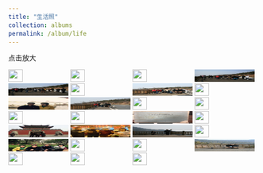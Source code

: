 ```yaml
---
title: "生活照"
collection: albums
permalink: /album/life
---
```

点击放大

<a href="../keli_photo/life/WeChat Image_20220328132707.jpg"><img src="../keli_photo/life/WeChat Image_20220328132707.jpg" height="25" width="24%"></a>
<a href="../keli_photo/life/WeChat Image_20220328132544.jpg"><img src="../keli_photo/life/WeChat Image_20220328132544.jpg" height="25" width="24%"></a>
<a href="../keli_photo/life/WeChat Image_20220328132428.jpg"><img src="../keli_photo/life/WeChat Image_20220328132428.jpg" height="25" width="24%"></a>
<a href="../keli_photo/life/WeChat Image_20220323135619.jpg"><img src="../keli_photo/life/WeChat Image_20220323135619.jpg" height="25" width="24%"></a>
<a href="../keli_photo/life/WeChat Image_20220323135712.jpg"><img src="../keli_photo/life/WeChat Image_20220323135712.jpg" height="25" width="24%"></a>
<a href="../keli_photo/life/WeChat Image_20220328132027.jpg"><img src="../keli_photo/life/WeChat Image_20220328132027.jpg" height="25" width="24%"></a>
<a href="../keli_photo/life/WeChat Image_20220323135915.jpg"><img src="../keli_photo/life/WeChat Image_20220323135915.jpg" height="25" width="24%"></a>
<a href="../keli_photo/life/WeChat Image_20220323141011.jpg"><img src="../keli_photo/life/WeChat Image_20220323141011.jpg" height="25" width="24%"></a>
<a href="../keli_photo/life/af6d5117e4b24354fe087428d3ff6e75.jpg"><img src="../keli_photo/life/af6d5117e4b24354fe087428d3ff6e75.jpg" height="25" width="24%"></a>
<a href="../keli_photo/life/WeChat Image_20220323140356.jpg"><img src="../keli_photo/life/WeChat Image_20220323140356.jpg" height="25" width="24%"></a>
<a href="../keli_photo/life/WeChat Image_20220323140914.jpg"><img src="../keli_photo/life/WeChat Image_20220323140914.jpg" height="25" width="24%"></a>
<a href="../keli_photo/life/WeChat Image_20220323135741.jpg"><img src="../keli_photo/life/WeChat Image_20220323135741.jpg" height="25" width="24%"></a>
<a href="../keli_photo/life/WeChat Image_20220328131919.jpg"><img src="../keli_photo/life/WeChat Image_20220328131919.jpg" height="25" width="24%"></a>
<a href="../keli_photo/life/WeChat Image_20220323141645.jpg"><img src="../keli_photo/life/WeChat Image_20220323141645.jpg" height="25" width="24%"></a>
<a href="../keli_photo/life/WeChat Image_20220323205923.jpg"><img src="../keli_photo/life/WeChat Image_20220323205923.jpg" height="25" width="24%"></a>
<a href="../keli_photo/life/WeChat Image_20220323135050.jpg"><img src="../keli_photo/life/WeChat Image_20220323135050.jpg" height="25" width="24%"></a>
<a href="../keli_photo/life/WeChat Image_20220322203451.jpg"><img src="../keli_photo/life/WeChat Image_20220322203451.jpg" height="25" width="24%"></a>
<a href="../keli_photo/life/WeChat Image_20220328132744.jpg"><img src="../keli_photo/life/WeChat Image_20220328132744.jpg" height="25" width="24%"></a>
<a href="../keli_photo/life/WeChat Image_20220323135853.jpg"><img src="../keli_photo/life/WeChat Image_20220323135853.jpg" height="25" width="24%"></a>
<a href="../keli_photo/life/WeChat Image_20220323140455.jpg"><img src="../keli_photo/life/WeChat Image_20220323140455.jpg" height="25" width="24%"></a>
<a href="../keli_photo/life/WeChat Image_20220322203528.jpg"><img src="../keli_photo/life/WeChat Image_20220322203528.jpg" height="25" width="24%"></a>
<a href="../keli_photo/life/WeChat_Image_20220323141826.jpg"><img src="../keli_photo/life/WeChat_Image_20220323141826.jpg" height="25" width="24%"></a>
<a href="../keli_photo/life/WeChat Image_20220328132232.jpg"><img src="../keli_photo/life/WeChat Image_20220328132232.jpg" height="25" width="24%"></a>
<a href="../keli_photo/life/WeChat Image_20220323135811.jpg"><img src="../keli_photo/life/WeChat Image_20220323135811.jpg" height="25" width="24%"></a>
<a href="../keli_photo/life/WeChat Image_20220328132155.jpg"><img src="../keli_photo/life/WeChat Image_20220328132155.jpg" height="25" width="24%"></a>
<a href="../keli_photo/life/WeChat Image_20220323142126.jpg"><img src="../keli_photo/life/WeChat Image_20220323142126.jpg" height="25" width="24%"></a>
<a href="../keli_photo/life/WeChat Image_20220323141511.jpg"><img src="../keli_photo/life/WeChat Image_20220323141511.jpg" height="25" width="24%"></a>
